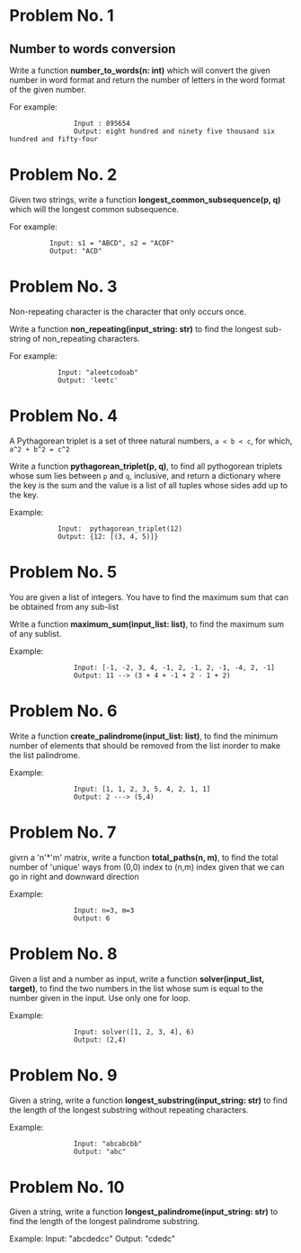 # Problem No. 1

## Number to words conversion

Write a function **number_to_words(n: int)** which will convert the given number in word format and return the number of letters in the word format of the given number.

For example:
 
                    Input : 895654
                    Output: eight hundred and ninety five thousand six hundred and fifty-four


# Problem No. 2

Given two strings, write a function **longest_common_subsequence(p, q)** which will the longest common subsequence.

For example: 

              Input: s1 = "ABCD", s2 = "ACDF" 
              Output: "ACD"


# Problem No. 3

Non-repeating character is the character that only occurs once.

Write a function **non_repeating(input_string: str)** to find the longest sub-string of non_repeating characters.

For example:
    
                Input: "aleetcodoab" 
                Output: 'leetc'




# Problem No. 4

A Pythagorean triplet is a set of three natural numbers, `a < b < c`, for which, `a^2 + b^2 = c^2`

Write a function **pythagorean_triplet(p, q)**, to find all pythogorean triplets whose sum lies between `p` and `q`, inclusive, and return a dictionary where the key is the sum and the value is a list of all tuples whose sides add up to the key.

Example:  

                Input:  pythagorean_triplet(12)
                Output: {12: [(3, 4, 5)]}





# Problem No. 5

You are given a list of integers. You have to find the maximum sum that can be obtained from any sub-list

Write a function **maximum_sum(input_list: list)**, to find the maximum sum of any sublist. 

Example:  

                    Input: [-1, -2, 3, 4, -1, 2, -1, 2, -1, -4, 2, -1] 
                    Output: 11 --> (3 + 4 + -1 + 2 - 1 + 2)




# Problem No. 6

Write a function **create_palindrome(input_list: list)**, to find the minimum number of elements that should be removed from the list inorder to make the list palindrome.

Example:  

                    Input: [1, 1, 2, 3, 5, 4, 2, 1, 1] 
                    Output: 2 ---> (5,4)



# Problem No. 7

givrn a 'n'*'m' matrix, write a function **total_paths(n, m)**, to find the total number of 'unique' ways from (0,0) index to (n,m) index given that we can go in right and downward direction

Example:  

                    Input: n=3, m=3 
                    Output: 6





# Problem No. 8

Given a list and a number as input, write a function **solver(input_list, target)**, to find the two numbers in the list whose sum is equal to the number given in the input. Use only one for loop. 

Example:  

                    Input: solver([1, 2, 3, 4], 6) 
                    Output: (2,4)



# Problem No. 9

Given a string, write a function **longest_substring(input_string: str)**  to find the length of the longest substring without repeating characters. 

Example:  

                    Input: "abcabcbb" 
                    Output: "abc"




# Problem No. 10

Given a string, write a function **longest_palindrome(input_string: str)**  to find the length of the longest palindrome substring.

Example:
                    Input: "abcdedcc"
                    Output: "cdedc"
